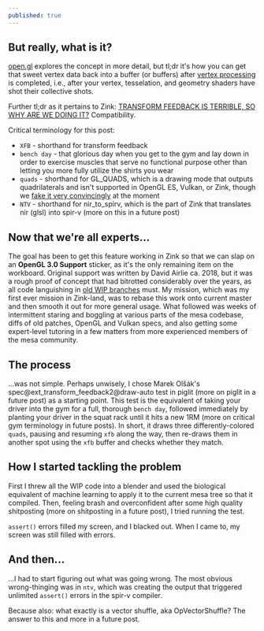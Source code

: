 ```yaml
---
published: true
---
```

## But really, what is it?

[open.gl](https://open.gl/feedback) explores the concept in more detail, but tl;dr it's how you can get that sweet vertex data back into a buffer (or buffers) after [vertex processing](https://www.khronos.org/opengl/wiki/Vertex_Processing) is completed, i.e., after your vertex, tesselation, and geometry shaders have shot their collective shots.

Further tl;dr as it pertains to Zink: [TRANSFORM FEEDBACK IS TERRIBLE, SO WHY ARE WE DOING IT?](http://jason-blog.jlekstrand.net/2018/10/transform-feedback-is-terrible-so-why.html) Compatibility.

Critical terminology for this post:
* `XFB` - shorthand for transform feedback
* `bench day` - that glorious day when you get to the gym and lay down in order to exercise muscles that serve no functional purpose other than letting you more fully utilize the shirts you wear
* `quads` - shorthand for GL_QUADS, which is a drawing mode that outputs quadrilaterals and isn't supported in OpenGL ES, Vulkan, or Zink, though we [fake it very convincingly](https://gitlab.freedesktop.org/mesa/mesa/-/issues/2995) at the moment
* `NTV` - shorthand for nir_to_spirv, which is the part of Zink that translates nir (glsl) into spir-v (more on this in a future post)

## Now that we're all experts...

The goal has been to get this feature working in Zink so that we can slap on an **OpenGL 3.0 Support** sticker, as it's the only remaining item on the workboard. Original support was written by David Airlie ca. 2018, but it was a rough proof of concept that had bitrotted considerably over the years, as all code languishing in [old WIP branches](https://gitlab.freedesktop.org/kusma/mesa/-/commits/zink-old-gl3/) must. My mission, which was my first ever mission in Zink-land, was to rebase this work onto current master and then smooth it out for more general usage. What followed was weeks of intermittent staring and boggling at various parts of the mesa codebase, diffs of old patches, OpenGL and Vulkan specs, and also getting some expert-level tutoring in a few matters from more experienced members of the mesa community.

## The process

...was not simple. Perhaps unwisely, I chose Marek Olšák's spec@ext_transform_feedback2@draw-auto test in piglit (more on piglit in a future post) as a starting point. This test is the equivalent of taking your driver into the gym for a full, thorough `bench day`, followed immediately by planting your driver in the squat rack until it hits a new 1RM (more on critical gym terminology in future posts). In short, it draws three differently-colored `quads`, pausing and resuming `xfb` along the way, then re-draws them in another spot using the `xfb` buffer and checks whether they match.

## How I started tackling the problem

First I threw all the WIP code into a blender and used the biological equivalent of machine learning to apply it to the current mesa tree so that it compiled. Then, feeling brash and overconfident after some high quality shitposting (more on shitposting in a future post), I tried running the test.

`assert()` errors filled my screen, and I blacked out. When I came to, my screen was still filled with errors.

## And then...

...I had to start figuring out what was going wrong. The most obvious wrong-thinging was in `ntv`, which was creating the output that triggered unlimited `assert()` errors in the spir-v compiler.

Because also: what exactly is a vector shuffle, aka OpVectorShuffle? The answer to this and more in a future post.
